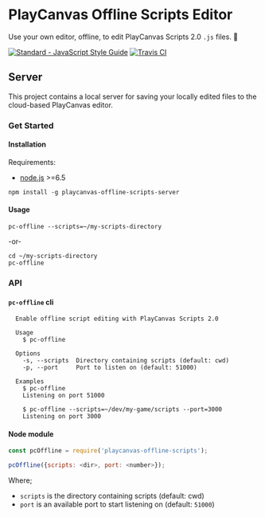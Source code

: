 # PlayCanvas Offline Scripts Editor

Use your own editor, offline, to edit PlayCanvas Scripts 2.0 `.js` files. 🎉

[![Standard - JavaScript Style Guide](https://img.shields.io/badge/code_style-standard-brightgreen.svg)](http://standardjs.com/)
[![Travis CI](https://travis-ci.org/jesstelford/playcanvas-offline-scripts-server.svg?branch=master)](https://travis-ci.org/jesstelford/playcanvas-offline-scripts-server)

## Server

This project contains a local server for saving your locally edited files to the
cloud-based PlayCanvas editor.

### Get Started

#### Installation

Requirements:

- [node.js](https://nodejs.org) >=6.5

```shell
npm install -g playcanvas-offline-scripts-server
```

#### Usage

```shell
pc-offline --scripts=~/my-scripts-directory
```

-or-

```shell
cd ~/my-scripts-directory
pc-offline
```

### API

#### `pc-offline` cli

```
  Enable offline script editing with PlayCanvas Scripts 2.0

  Usage
    $ pc-offline

  Options
    -s, --scripts  Directory containing scripts (default: cwd)
    -p, --port     Port to listen on (default: 51000)

  Examples
    $ pc-offline
    Listening on port 51000

    $ pc-offline --scripts=~/dev/my-game/scripts --port=3000
    Listening on port 3000
```

#### Node module

```javascript
const pcOffline = require('playcanvas-offline-scripts');

pcOffline({scripts: <dir>, port: <number>});
```

Where;
- `scripts` is the directory containing scripts (default: cwd)
- `port` is an available port to start listening on (default: `51000`)
